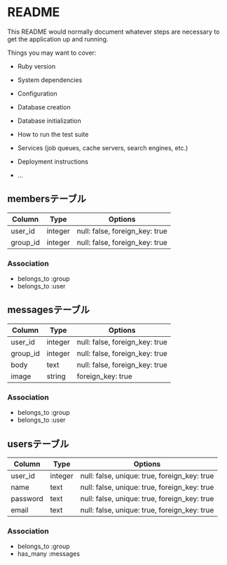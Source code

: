 # README

This README would normally document whatever steps are necessary to get the
application up and running.

Things you may want to cover:

* Ruby version

* System dependencies

* Configuration

* Database creation

* Database initialization

* How to run the test suite

* Services (job queues, cache servers, search engines, etc.)

* Deployment instructions

* ...

## membersテーブル
|Column|Type|Options|
|------|----|-------|
|user_id|integer|null: false, foreign_key: true|
|group_id|integer|null: false, foreign_key: true|

### Association
- belongs_to :group
- belongs_to :user


## messagesテーブル
|Column|Type|Options|
|------|----|-------|
|user_id|integer|null: false, foreign_key: true|
|group_id|integer|null: false, foreign_key: true|
|body|text|null: false, foreign_key: true|
|image|string|foreign_key: true|

### Association
- belongs_to :group
- belongs_to :user


## usersテーブル
|Column|Type|Options|
|------|----|-------|
|user_id|integer|null: false, unique: true, foreign_key: true|
|name|text|null: false, unique: true, foreign_key: true|
|password|text|null: false, unique: true, foreign_key: true|
|email|text|null: false, unique: true, foreign_key: true|

### Association
- belongs_to :group
- has_many :messages

